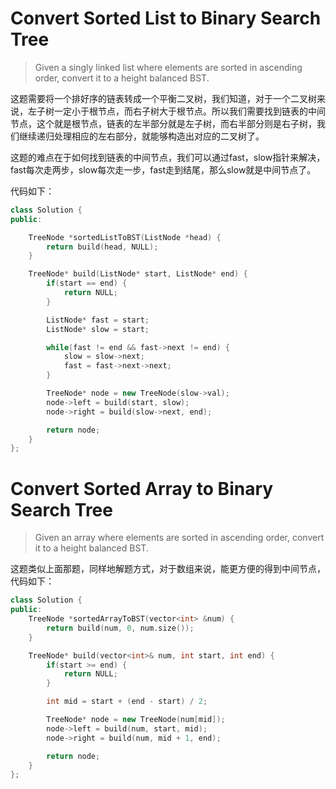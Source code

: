 # Convert Sorted List to Binary Search Tree

> Given a singly linked list where elements are sorted in ascending order, convert it to a height balanced BST.

这题需要将一个排好序的链表转成一个平衡二叉树，我们知道，对于一个二叉树来说，左子树一定小于根节点，而右子树大于根节点。所以我们需要找到链表的中间节点，这个就是根节点，链表的左半部分就是左子树，而右半部分则是右子树，我们继续递归处理相应的左右部分，就能够构造出对应的二叉树了。

这题的难点在于如何找到链表的中间节点，我们可以通过fast，slow指针来解决，fast每次走两步，slow每次走一步，fast走到结尾，那么slow就是中间节点了。

代码如下：

```c++
class Solution {
public:

    TreeNode *sortedListToBST(ListNode *head) {
        return build(head, NULL);
    }

    TreeNode* build(ListNode* start, ListNode* end) {
        if(start == end) {
            return NULL;
        }

        ListNode* fast = start;
        ListNode* slow = start;

        while(fast != end && fast->next != end) {
            slow = slow->next;
            fast = fast->next->next;
        }

        TreeNode* node = new TreeNode(slow->val);
        node->left = build(start, slow);
        node->right = build(slow->next, end);

        return node;
    }
};
```

# Convert Sorted Array to Binary Search Tree

> Given an array where elements are sorted in ascending order, convert it to a height balanced BST.

这题类似上面那题，同样地解题方式，对于数组来说，能更方便的得到中间节点，代码如下：

```c++
class Solution {
public:
    TreeNode *sortedArrayToBST(vector<int> &num) {
        return build(num, 0, num.size());
    }

    TreeNode* build(vector<int>& num, int start, int end) {
        if(start >= end) {
            return NULL;
        }

        int mid = start + (end - start) / 2;

        TreeNode* node = new TreeNode(num[mid]);
        node->left = build(num, start, mid);
        node->right = build(num, mid + 1, end);

        return node;
    }
};
```
